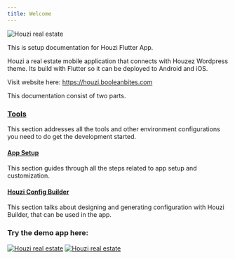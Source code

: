 ```yaml
---
title: Welcome
---
```


![Houzi real estate](images/banner.jpg)

This is setup documentation for Houzi Flutter App.

Houzi a real estate mobile application that connects with Houzez Wordpress theme. Its build with Flutter so it can be deployed to Android and iOS.

Visit website here: https://houzi.booleanbites.com


This documentation consist of two parts.

### [Tools](tools/xcode_setup)

This section addresses all the tools and other environment configurations you need to do get the development started.

#### [App Setup](app-setup/change_url)

This section guides through all the steps related to app setup and customization.

#### [Houzi Config Builder](houzi-config-builder/introduction)

This section talks about designing and generating configuration with Houzi Builder, that can be used in the app.

### Try the demo app here:

 [![Houzi real estate](images/apple_store.png)](https://apps.apple.com/us/app/id1598357211)  [![Houzi real estate](images/google_play.png)](https://play.google.com/store/apps/details?id=com.booleanbites.houzez)
